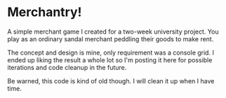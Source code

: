 Merchantry!
===========

A simple merchant game I created for a two-week university project. You play as an ordinary sandal merchant peddling their goods to make rent.

The concept and design is mine, only requirement was a console grid. I ended up liking the result a whole lot so I'm posting it here for possible iterations and code cleanup in the future.

Be warned, this code is kind of old though. I will clean it up when I have time.
